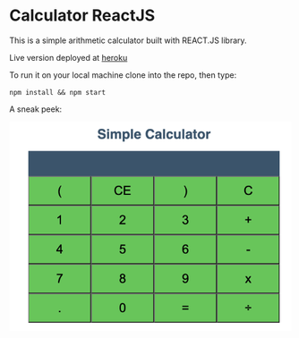 # Calculator ReactJS

This is a simple arithmetic calculator built with REACT.JS library. 

Live version deployed at [heroku](#/)

To run it on your local machine clone into the repo, then type: 

    npm install && npm start
    
    
A sneak peek: 

![alt react-calculator-simple](Screenshot.png)



